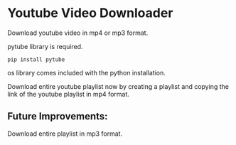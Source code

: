 # Youtube Video Downloader

Download youtube video in mp4 or mp3 format.

pytube library is required.

`pip install pytube`

os library comes included with the python installation. 
 
Download entire youtube playlist now by creating a playlist and copying the link of the youtube playlist in mp4 format.

## Future Improvements:

Download entire playlist in mp3 format.
